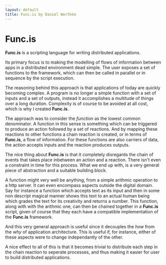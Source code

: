 ```yaml
---
layout: default
title: Func.is by Daniel Werthén
---
```


Func.is
=======

**Func.is** is a scripting language for writing distributed applications.

Its primary focus is to making the modelling of flows of information between apps in a distributed environment dead simple.  The user exposes a set of functions to the framework, which can then be called in parallel or in sequence by the script execution.

The reasoning behind this approach is that applications of today are quickly becoming complex. A program is no longer a simple function with a set of inputs and a set of outputs, instead it accomplishes a multitude of things over a long duration.  Complexity is of course to be avoided at all cost, which is why I created **Func.is**.

The approach was to consider the *function* as the lowest common denominator.  A function in this sense is something which can be triggered to produce an action followed by a set of reactions.  And by mapping these reactions to other functions a chain reaction is created, or in terms of **Func.is**, a flow of information.  For these functions are also carriers of data, the action accepts inputs and the reaction produces outputs.

The nice thing about **Func.is** is that it completely disregards the chain of events that takes place inbetween an action and a reaction.  There isn't even a constraint in time for this process.  What we end up with, is a very general piece of abstraction and a suitable building block.

A function might very well be anything, from a simple arithmic operation to a http server.  It can even encompass aspects outside the digital domain.  Say for instance a function which accepts text as its input and then in some non descript magical manner shows this text to an actual human being which grades the text for its creativity and returns a number.  This function, along with with the arithmic one, can then be chained together in a **Func.is** script, given of course that they each have a compatible implementation of the **Func.is** framework.

And this very general approach is useful since it decouples the *how* from the *why* of application architecture.  This is useful if, for instance, either of these aspects were to change independantly of the other.

A nice effect to all of this is that it becomes trivial to distribute each step in the chain reaction to seperate processes, and thus making it easier for user to build distributed applications.
